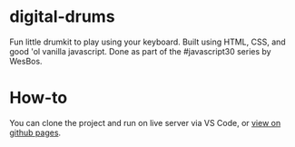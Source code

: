 # digital-drums
Fun little drumkit to play using your keyboard.  Built using HTML, CSS, and good 'ol vanilla javascript.  Done as part of the #javascript30 series by WesBos.
# How-to
You can clone the project and run on live server via VS Code, or [view on github pages](https://katibjohnson.github.io/digital-drums/).
